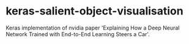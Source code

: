 # keras-salient-object-visualisation
Keras implementation of nvidia paper 'Explaining How a Deep Neural Network Trained with End-to-End Learning Steers a Car'.
